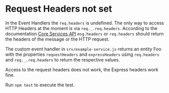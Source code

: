 # Request Headers not set

In the Event Handlers the `req.headers` is undefined. The only way to access HTTP Headers at the moment is
via `req._.req.headers`. According to the documentation
[Core Services API](https://cap.cloud.sap/docs/node.js/api#cds-event) `msg.headers` or `req.headers` should return
the headers of the message or the HTTP request.

The custom event handler in `srv/example-service.js` returns an entity Foo with the properties `requestHeaders` and
`expressHeaders` using `req.headers` and `req._.req.headers` to return the respective values.

Access to the request headers does not work, the Express headers work fine.

Run `npm test` to execute the test.